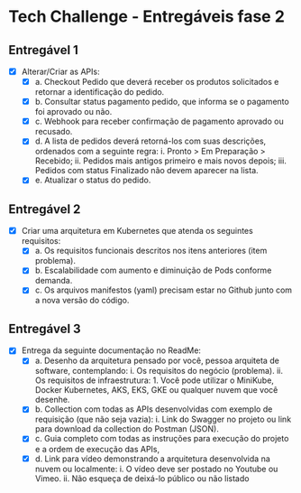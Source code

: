 # Tech Challenge - Entregáveis fase 2

## Entregável 1

- [x] Alterar/Criar as APIs:
    - [x] a. Checkout Pedido que deverá receber os produtos solicitados e retornar a identificação do pedido.
    - [x] b. Consultar status pagamento pedido, que informa se o pagamento foi aprovado ou não.
    - [x] c. Webhook para receber confirmação de pagamento aprovado ou recusado.
    - [x] d. A lista de pedidos deverá retorná-los com suas descrições, ordenados com a seguinte regra:
        i. Pronto > Em Preparação > Recebido;
        ii. Pedidos mais antigos primeiro e mais novos depois;
        iii. Pedidos com status Finalizado não devem aparecer na lista.
    - [x] e. Atualizar o status do pedido.

## Entregável 2

- [x] Criar uma arquitetura em Kubernetes que atenda os seguintes requisitos:
    - [x] a. Os requisitos funcionais descritos nos itens anteriores (item problema).
    - [x] b. Escalabilidade com aumento e diminuição de Pods conforme demanda.
    - [x] c. Os arquivos manifestos (yaml) precisam estar no Github junto com a nova versão do código.

## Entregável 3

- [x] Entrega da seguinte documentação no ReadMe:
    - [x] a. Desenho da arquitetura pensado por você, pessoa arquiteta de software, contemplando:
        i. Os requisitos do negócio (problema).
        ii. Os requisitos de infraestrutura:
             1. Você pode utilizar o MiniKube, Docker Kubernetes, AKS, EKS, GKE ou qualquer nuvem que você desenhe.
    - [x] b. Collection com todas as APIs desenvolvidas com exemplo de requisição (que não seja vazia):
        i. Link do Swagger no projeto ou link para download da collection do Postman (JSON).
    - [x] c. Guia completo com todas as instruções para execução do projeto e a ordem de execução das APIs, 
    - [x] d. Link para vídeo demonstrando a arquitetura desenvolvida na nuvem ou localmente:
        i. O vídeo deve ser postado no Youtube ou Vimeo.
        ii. Não esqueça de deixá-lo público ou não listado
